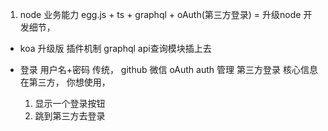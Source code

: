 1. node 业务能力 
  egg.js + ts + graphql + oAuth(第三方登录) = 升级node 开发细节，  

  - koa 升级版
    插件机制
    graphql api查询模块插上去

  - 登录 
    用户名+密码  传统， 
    github  微信  oAuth   auth 管理 第三方登录 
    核心信息在第三方， 你想使用， 
    1. 显示一个登录按钮
    2. 跳到第三方去登录
    
